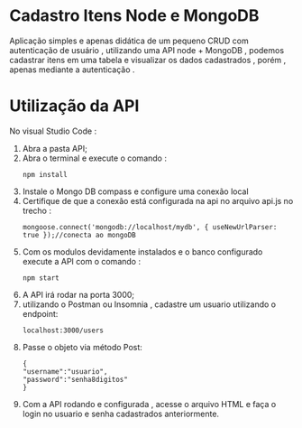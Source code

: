 # Cadastro Itens Node e MongoDB

<p>Aplicação simples e apenas didática de um pequeno CRUD com autenticação de usuário , utilizando uma API node + MongoDB , podemos cadastrar itens em uma tabela e visualizar
os dados cadastrados , porém , apenas mediante a autenticação .
</p>

<h1>Utilização da API </h1>

<p>No visual Studio Code :</p>

<ol>
<li>Abra a pasta API;</li>
<li>Abra o terminal e execute o comando : 

```
npm install
```
</li>
<li>Instale o Mongo DB compass e configure uma conexão local</li>
<li>Certifique de que a conexão está configurada na api no arquivo api.js no trecho :

```
mongoose.connect('mongodb://localhost/mydb', { useNewUrlParser: true });//conecta ao mongoDB
```
</li>
<li>Com os modulos devidamente instalados e o banco configurado execute a API com o comando :

```
npm start
```
</li>
<li>A API irá rodar na porta 3000;</li>
<li>utilizando o Postman ou Insomnia , cadastre um usuario utilizando o endpoint:

```
localhost:3000/users 
```
</li>
<li>
Passe o objeto via método Post:

```
{
"username":"usuario",
"password":"senha8digitos"
}
```
</li>

<li>
Com a API rodando e configurada , acesse o arquivo HTML e faça o login no usuario e senha cadastrados anteriormente.
</li>


</ol>
